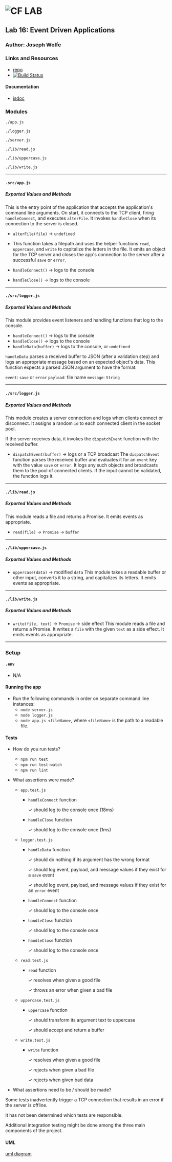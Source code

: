 ![CF](http://i.imgur.com/7v5ASc8.png) LAB
=================================================

## Lab 16: Event Driven Applications

### Author: Joseph Wolfe

### Links and Resources
* [repo](https://github.com/charmedsatyr-401-advanced-javascript/lab-17)
* [![Build Status](https://travis-ci.org/charmedsatyr-401-advanced-javascript/lab-17.svg?branch=submission)](https://travis-ci.org/charmedsatyr-401-advanced-javascript/lab-17)

#### Documentation
* [jsdoc](./docs/)

### Modules
`./app.js`

`./logger.js`

`./server.js`

`./lib/read.js`

`./lib/uppercase.js`

`./lib/write.js`

-----

#### `.src/app.js`
##### Exported Values and Methods
This is the entry point of the application that accepts the application's command line arguments. On start, it connects to the TCP client, firing `handleConnect`, and executes `alterFile`. It invokes `handleClose` when its connection to the server is closed.

* `alterFile(file)` -> `undefined`
* This function takes a filepath and uses the helper functions `read`, `uppercase`, and `write` to capitalize the letters in the file. It emits an object for the TCP server and closes the app's connection to the server after a successful `save` or `error`.

* `handleConnect()` -> logs to the console
* `handleClose()` -> logs to the console

-----

#### `./src/logger.js`
##### Exported Values and Methods
This module provides event listeners and handling functions that log to the console.
* `handleConnect()` -> logs to the console
* `handleClose()` -> logs to the console
* `handleData(buffer)` -> logs to the console, or `undefined`

`handleData` parses a received buffer to JSON (after a validation step) and logs an appropriate message based on an expected object's data. This function expects a parsed JSON argument to have the format:

`event`: `save` or `error`
`payload`: file name
`message`: `String`

-----

#### `./src/logger.js`
##### Exported Values and Methods
This module creates a server connection and logs when clients connect or disconnect. It assigns a random `id` to each connected client in the socket pool.

If the server receives data, it invokes the `dispatchEvent` function with the received buffer.

* `dispatchEvent(buffer)` -> logs or a TCP broadcast
The `dispatchEvent` function parses the received buffer and evaluates it for an `event` key with the value `save` or `error`. It logs any such objects and broadcasts them to the pool of connected clients. If the input cannot be validated, the function logs it.

-----

#### `./lib/read.js`
##### Exported Values and Methods
This module reads a file and returns a Promise. It emits events as appropriate.
* `read(file)` -> `Promise` -> `buffer`

-----

#### `./lib/uppercase.js`
##### Exported Values and Methods
* `uppercase(data)` -> modified `data`
This module takes a readable buffer or other input, converts it to a string, and capitalizes its letters. It emits events as appropriate.

-----

#### `./lib/write.js`
##### Exported Values and Methods
* `write(file, text)` -> `Promise` -> side effect
This module reads a file and returns a Promise. It writes a `file` with the given `text` as a side effect. It emits events as appropriate.

-----

### Setup
#### `.env` 
* N/A

#### Running the app
* Run the following commands in order on separate command line instances:
  * `node server.js`
  * `node logger.js`
  * `node app.js <fileName>`, where `<fileName>` is the path to a readable file. 

#### Tests
* How do you run tests?
  * `npm run test`
  * `npm run test-watch`
  * `npm run lint`

* What assertions were made?
  * `app.test.js`
    * `handleConnect` function

      ✓ should log to the console once (18ms)
    * `handleClose` function

      ✓ should log to the console once (1ms)
  * `logger.test.js`
    * `handleData` function

      ✓ should do nothing if its argument has the wrong format

      ✓ should log event, payload, and message values if they exist for a `save` event

      ✓ should log event, payload, and message values if they exist for an `error` event 
    * `handleConnect` function

      ✓ should log to the console once
    * `handleClose` function

      ✓ should log to the console once
    * `handleClose` function

      ✓ should log to the console once
  * `read.test.js`
    * `read` function

      ✓ resolves when given a good file

      ✓ throws an error when given a bad file

  * `uppercase.test.js`
    * `uppercase` function

      ✓ should transform its argument text to uppercase

      ✓ should accept and return a buffer
  * `write.test.js`
    * `write` function

      ✓ resolves when given a good file

      ✓ rejects when given a bad file

      ✓ rejects when given bad data

* What assertions need to be / should be made?

Some tests inadvertently trigger a TCP connection that results in an error if the server is offline.

It has not been determined which tests are responsible.

Additional integration testing might be done among the three main components of the project.

#### UML
[uml diagram](./docs/assets/uml.jpg)
